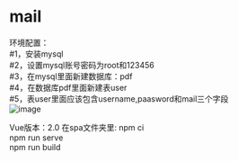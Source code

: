 # mail
环境配置：  
#1，安装mysql   
#2，设置mysql账号密码为root和123456   
#3，在mysql里面新建数据库：pdf     
#4，在数据库pdf里面新建表user   
#5，表user里面应该包含username,paasword和mail三个字段    
![image](https://user-images.githubusercontent.com/102196935/176362323-59a72ea0-a78e-489a-93f3-36550b4b3565.png)

Vue版本：2.0
在spa文件夹里:
npm ci   
npm run serve  
npm run build  
